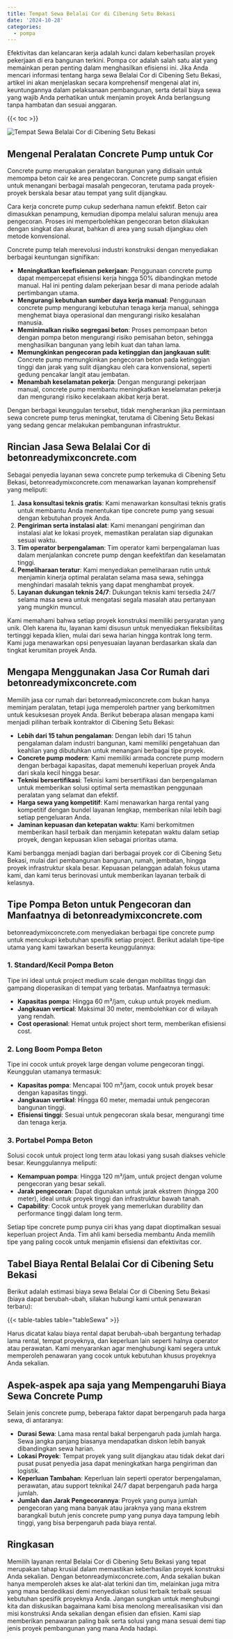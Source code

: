 ```yaml
---
title: Tempat Sewa Belalai Cor di Cibening Setu Bekasi
date: '2024-10-28'
categories:
  - pompa
---
```


Efektivitas dan kelancaran kerja adalah kunci dalam keberhasilan proyek pekerjaan di era bangunan terkini. Pompa cor adalah salah satu alat yang memainkan peran penting dalam menghasilkan efisiensi ini. Jika Anda mencari informasi tentang harga sewa Belalai Cor di Cibening Setu Bekasi, artikel ini akan menjelaskan secara komprehensif mengenai alat ini, keuntungannya dalam pelaksanaan pembangunan, serta detail biaya sewa yang wajib Anda perhatikan untuk menjamin proyek Anda berlangsung tanpa hambatan dan sesuai anggaran.

{{< toc >}}

![Tempat Sewa Belalai Cor di Cibening Setu Bekasi](https://betoncor8.github.io/pump/concrete-pump%20(9).png)

## Mengenal Peralatan Concrete Pump untuk Cor

Concrete pump merupakan peralatan bangunan yang didisain untuk memompa beton cair ke area pengecoran. Concrete pump sangat efisien untuk menangani berbagai masalah pengecoran, terutama pada proyek-proyek berskala besar atau tempat yang sulit dijangkau.

Cara kerja concrete pump cukup sederhana namun efektif. Beton cair dimasukkan penampung, kemudian dipompa melalui saluran menuju area pengecoran. Proses ini memperbolehkan pengecoran beton dilakukan dengan singkat dan akurat, bahkan di area yang susah dijangkau oleh metode konvensional.

Concrete pump telah merevolusi industri konstruksi dengan menyediakan berbagai keuntungan signifikan:

- **Meningkatkan keefisienan pekerjaan**: Penggunaan concrete pump dapat mempercepat efisiensi kerja hingga 50% dibandingkan metode manual. Hal ini penting dalam pekerjaan besar di mana periode adalah pertimbangan utama.
- **Mengurangi kebutuhan sumber daya kerja manual**: Penggunaan concrete pump mengurangi kebutuhan tenaga kerja manual, sehingga menghemat biaya operasional dan mengurangi risiko kesalahan manusia.
- **Meminimalkan risiko segregasi beton**: Proses pemompaan beton dengan pompa beton mengurangi risiko pemisahan beton, sehingga menghasilkan bangunan yang lebih kuat dan tahan lama.
- **Memungkinkan pengecoran pada ketinggian dan jangkauan sulit**: Concrete pump memungkinkan pengecoran beton pada ketinggian tinggi dan jarak yang sulit dijangkau oleh cara konvensional, seperti gedung pencakar langit atau jembatan.
- **Menambah keselamatan pekerja**: Dengan mengurangi pekerjaan manual, concrete pump membantu meningkatkan keselamatan pekerja dan mengurangi risiko kecelakaan akibat kerja berat.

Dengan berbagai keunggulan tersebut, tidak mengherankan jika permintaan sewa concrete pump terus meningkat, terutama di Cibening Setu Bekasi yang sedang gencar melakukan pembangunan infrastruktur.

## Rincian Jasa Sewa Belalai Cor di betonreadymixconcrete.com

Sebagai penyedia layanan sewa concrete pump terkemuka di Cibening Setu Bekasi, betonreadymixconcrete.com menawarkan layanan komprehensif yang meliputi:

1. **Jasa konsultasi teknis gratis**: Kami menawarkan konsultasi teknis gratis untuk membantu Anda menentukan tipe concrete pump yang sesuai dengan kebutuhan proyek Anda.
2. **Pengiriman serta instalasi alat**: Kami menangani pengiriman dan instalasi alat ke lokasi proyek, memastikan peralatan siap digunakan sesuai waktu.
3. **Tim operator berpengalaman**: Tim operator kami berpengalaman luas dalam menjalankan concrete pump dengan keefektifan dan keselamatan tinggi.
4. **Pemeliharaan teratur**: Kami menyediakan pemeliharaan rutin untuk menjamin kinerja optimal peralatan selama masa sewa, sehingga menghindari masalah teknis yang dapat menghambat proyek.
5. **Layanan dukungan teknis 24/7**: Dukungan teknis kami tersedia 24/7 selama masa sewa untuk mengatasi segala masalah atau pertanyaan yang mungkin muncul.

Kami memahami bahwa setiap proyek konstruksi memiliki persyaratan yang unik. Oleh karena itu, layanan kami disusun untuk menyediakan fleksibilitas tertinggi kepada klien, mulai dari sewa harian hingga kontrak long term. Kami juga menawarkan opsi penyesuaian layanan berdasarkan skala dan tingkat kerumitan proyek Anda.

## Mengapa Menggunakan Jasa Cor Rumah dari betonreadymixconcrete.com

Memilih jasa cor rumah dari betonreadymixconcrete.com bukan hanya meminjam peralatan, tetapi juga memperoleh partner yang berkomitmen untuk kesuksesan proyek Anda. Berikut beberapa alasan mengapa kami menjadi pilihan terbaik kontraktor di Cibening Setu Bekasi:

- **Lebih dari 15 tahun pengalaman**: Dengan lebih dari 15 tahun pengalaman dalam industri bangunan, kami memiliki pengetahuan dan keahlian yang dibutuhkan untuk menangani berbagai tipe proyek.
- **Concrete pump modern**: Kami memiliki armada concrete pump modern dengan berbagai kapasitas, dapat memenuhi keperluan proyek Anda dari skala kecil hingga besar.
- **Teknisi bersertifikasi**: Teknisi kami bersertifikasi dan berpengalaman untuk memberikan solusi optimal serta memastikan penggunaan peralatan yang selamat dan efektif.
- **Harga sewa yang kompetitif**: Kami menawarkan harga rental yang kompetitif dengan bundel layanan lengkap, memberikan nilai lebih bagi setiap pengeluaran Anda.
- **Jaminan kepuasan dan ketepatan waktu**: Kami berkomitmen memberikan hasil terbaik dan menjamin ketepatan waktu dalam setiap proyek, dengan kepuasan klien sebagai prioritas utama.

Kami berbangga menjadi bagian dari berbagai proyek cor di Cibening Setu Bekasi, mulai dari pembangunan bangunan, rumah, jembatan, hingga proyek infrastruktur skala besar. Kepuasan pelanggan adalah fokus utama kami, dan kami terus berinovasi untuk memberikan layanan terbaik di kelasnya.

## Tipe Pompa Beton untuk Pengecoran dan Manfaatnya di betonreadymixconcrete.com

betonreadymixconcrete.com menyediakan berbagai tipe concrete pump untuk mencukupi kebutuhan spesifik setiap project. Berikut adalah tipe-tipe utama yang kami tawarkan beserta keunggulannya:

### 1\. Standard/Kecil Pompa Beton

Tipe ini ideal untuk project medium scale dengan mobilitas tinggi dan gampang dioperasikan di tempat yang terbatas. Manfaatnya termasuk:

- **Kapasitas pompa**: Hingga 60 m³/jam, cukup untuk proyek medium.
- **Jangkauan vertical**: Maksimal 30 meter, membolehkan cor di wilayah yang rendah.
- **Cost operasional**: Hemat untuk project short term, memberikan efisiensi cost.

### 2\. Long Boom Pompa Beton

Tipe ini cocok untuk proyek large dengan volume pengecoran tinggi. Keunggulan utamanya termasuk:

- **Kapasitas pompa**: Mencapai 100 m³/jam, cocok untuk proyek besar dengan kapasitas tinggi.
- **Jangkauan vertikal**: Hingga 60 meter, memadai untuk pengecoran bangunan tinggi.
- **Efisiensi tinggi**: Sesuai untuk pengecoran skala besar, mengurangi time dan tenaga kerja.

### 3\. Portabel Pompa Beton

Solusi cocok untuk project long term atau lokasi yang susah diakses vehicle besar. Keunggulannya meliputi:

- **Kemampuan pompa**: Hingga 120 m³/jam, untuk project dengan volume pengecoran yang besar sekali.
- **Jarak pengecoran**: Dapat digunakan untuk jarak ekstrem (hingga 200 meter), ideal untuk proyek tinggi dan infrastruktur bawah tanah.
- **Capability**: Cocok untuk proyek yang memerlukan durability dan performance tinggi dalam long term.

Setiap tipe concrete pump punya ciri khas yang dapat dioptimalkan sesuai keperluan project Anda. Tim ahli kami bersedia membantu Anda memilih tipe yang paling cocok untuk menjamin efisiensi dan efektivitas cor.

## Tabel Biaya Rental Belalai Cor di Cibening Setu Bekasi

Berikut adalah estimasi biaya sewa Belalai Cor di Cibening Setu Bekasi (biaya dapat berubah-ubah, silakan hubungi kami untuk penawaran terbaru):

{{< table-tables table="tableSewa" >}}

Harus dicatat kalau biaya rental dapat berubah-ubah bergantung terhadap lama rental, tempat proyeknya, dan keperluan lain seperti halnya operator atau perawatan. Kami menyarankan agar menghubungi kami segera untuk memperoleh penawaran yang cocok untuk kebutuhan khusus proyeknya Anda sekalian.

## Aspek-aspek apa saja yang Mempengaruhi Biaya Sewa Concrete Pump

Selain jenis concrete pump, beberapa faktor dapat berpengaruh pada harga sewa, di antaranya:

- **Durasi Sewa**: Lama masa rental bakal berpengaruh pada jumlah harga. Sewa jangka panjang biasanya mendapatkan diskon lebih banyak dibandingkan sewa harian.
- **Lokasi Proyek**: Tempat proyek yang sulit dijangkau atau tidak dekat dari pusat pusat penyedia jasa dapat meningkatkan harga pengiriman dan logistik.
- **Keperluan Tambahan**: Keperluan lain seperti operator berpengalaman, perawatan, atau support teknikal 24/7 dapat berpengaruh pada harga jumlah.
- **Jumlah dan Jarak Pengecorannya**: Proyek yang punya jumlah pengecoran yang mana banyak atau jaraknya yang mana ekstrem barangkali butuh jenis concrete pump yang punya daya tampung lebih tinggi, yang bisa berpengaruh pada biaya rental.

## Ringkasan

Memilih layanan rental Belalai Cor di Cibening Setu Bekasi yang tepat merupakan tahap krusial dalam memastikan keberhasilan proyek konstruksi Anda sekalian. Dengan betonreadymixconcrete.com, Anda sekalian bukan hanya memperoleh akses ke alat-alat terkini dan tim, melainkan juga mitra yang mana berdedikasi demi menyediakan solusi terbaik terbaik sesuai kebutuhan spesifik proyeknya Anda. Jangan sungkan untuk menghubungi kita dan diskusikan bagaimana kami bisa menolong merealisasikan visi dan misi konstruksi Anda sekalian dengan efisien dan efisien. Kami siap memberikan penawaran paling baik serta solusi yang mana sesuai demi tiap jenis proyek pembangunan yang mana Anda hadapi.
